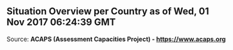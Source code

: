 ## Situation Overview per Country as of Wed, 01 Nov 2017 06:24:39 GMT

Source: **ACAPS (Assessment Capacities Project) - https://www.acaps.org**